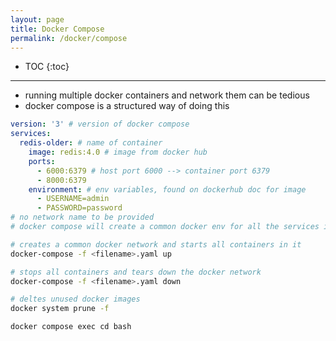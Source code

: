 ```yaml
---
layout: page
title: Docker Compose
permalink: /docker/compose
---
```


- TOC
{:toc}

---

- running multiple docker containers and network them can be tedious
- docker compose is a structured way of doing this

```yaml
version: '3' # version of docker compose
services:
  redis-older: # name of container
    image: redis:4.0 # image from docker hub
    ports:
      - 6000:6379 # host port 6000 --> container port 6379
      - 8000:6379
    environment: # env variables, found on dockerhub doc for image
      - USERNAME=admin
      - PASSWORD=password
# no network name to be provided
# docker compose will create a common docker env for all the services in the file
```

```bash
# creates a common docker network and starts all containers in it
docker-compose -f <filename>.yaml up

# stops all containers and tears down the docker network
docker-compose -f <filename>.yaml down

# deltes unused docker images
docker system prune -f
```

```bash
docker compose exec cd bash
```